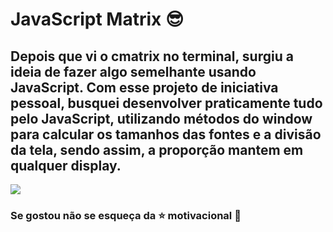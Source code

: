 # JavaScript Matrix :sunglasses:  



## Depois que vi o cmatrix no terminal, surgiu a ideia de fazer algo semelhante usando JavaScript. Com esse projeto de iniciativa pessoal, busquei desenvolver praticamente tudo pelo JavaScript, utilizando métodos do window para calcular os  tamanhos das fontes e a divisão da tela, sendo assim, a proporção mantem em qualquer display. 



<img src="./images/readme.gif"> 

### Se gostou não se esqueça da :star: motivacional :grimacing:
